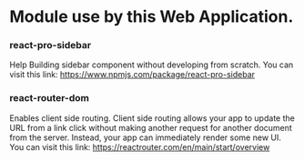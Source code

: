 # Module use by this Web Application.

### react-pro-sidebar
Help Building sidebar component without developing from scratch. You can visit this link: <a href="https://www.npmjs.com/package/react-pro-sidebar">https://www.npmjs.com/package/react-pro-sidebar</a>


### react-router-dom
Enables client side routing. Client side routing allows your app to update the URL from a link click without making another request for another document from the server. Instead, your app can immediately render some new UI. You can visit this link: <a href="https://reactrouter.com/en/main/start/overview">https://reactrouter.com/en/main/start/overview</a>
